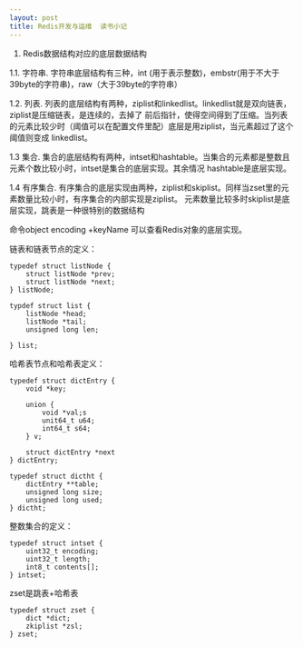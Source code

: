 ```yaml
---
layout: post
title: Redis开发与运维  读书小记
---
```


1. Redis数据结构对应的底层数据结构

1.1. 字符串. 字符串底层结构有三种，int (用于表示整数)，embstr(用于不大于39byte的字符串)，raw（大于39byte的字符串）

1.2. 列表. 列表的底层结构有两种，ziplist和linkedlist。linkedlist就是双向链表，ziplist是压缩链表，是连续的，去掉了
前后指针，使得空间得到了压缩。当列表的元素比较少时（阈值可以在配置文件里配）底层是用ziplist，当元素超过了这个阈值则变成
linkedlist。

1.3 集合. 集合的底层结构有两种，intset和hashtable。当集合的元素都是整数且元素个数比较小时，intset是集合的底层实现。其余情况
hashtable是底层实现。

1.4 有序集合. 有序集合的底层实现由两种，ziplist和skiplist。同样当zset里的元素数量比较小时，有序集合的内部实现是ziplist。
元素数量比较多时skiplist是底层实现，跳表是一种很特别的数据结构

命令object encoding +keyName 可以查看Redis对象的底层实现。

链表和链表节点的定义：

    typedef struct listNode {
		struct listNode *prev;
		struct listNode *next;
	} listNode;
	
	typdef struct list {
		listNode *head;
		listNode *tail;
		unsigned long len;
		
	} list;


哈希表节点和哈希表定义：

	typedef struct dictEntry {
		void *key;
		
		union {
			void *val;s
			unit64_t u64;
			int64_t s64;
		} v;
		
		struct dictEntry *next
	} dictEntry;
	
	typedef struct dictht {
		dictEntry **table;
		unsigned long size;
		unsigned long used;
	} dictht;
	
整数集合的定义：

	typedef struct intset {
		uint32_t encoding;
		uint32_t length;
		int8_t contents[];
	} intset;


zset是跳表+哈希表

	typedef struct zset {
		dict *dict;
		zkiplist *zsl;
	} zset;



